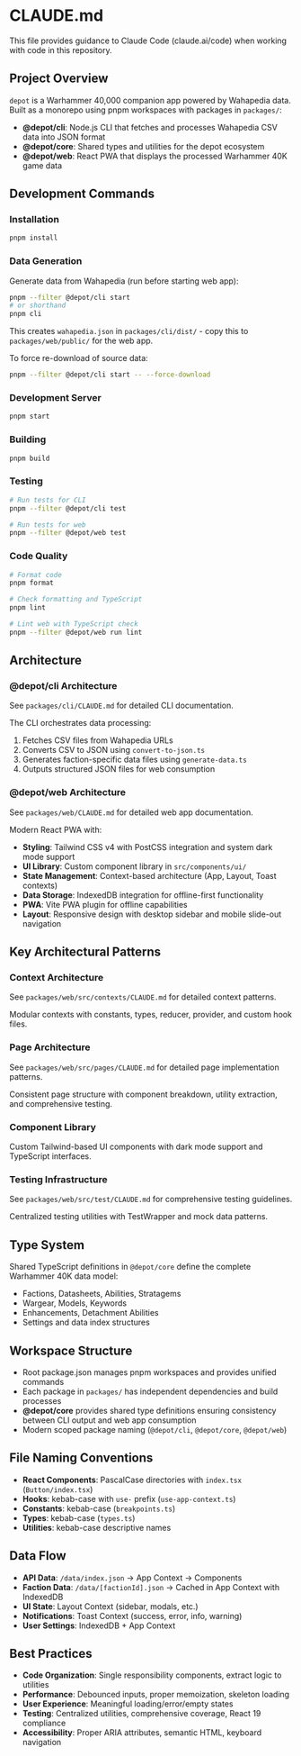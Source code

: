 # CLAUDE.md

This file provides guidance to Claude Code (claude.ai/code) when working with code in this repository.

## Project Overview

`depot` is a Warhammer 40,000 companion app powered by Wahapedia data. Built as a monorepo using pnpm workspaces with packages in `packages/`:

- **@depot/cli**: Node.js CLI that fetches and processes Wahapedia CSV data into JSON format
- **@depot/core**: Shared types and utilities for the depot ecosystem  
- **@depot/web**: React PWA that displays the processed Warhammer 40K game data

## Development Commands

### Installation
```bash
pnpm install
```

### Data Generation
Generate data from Wahapedia (run before starting web app):
```bash
pnpm --filter @depot/cli start
# or shorthand
pnpm cli
```
This creates `wahapedia.json` in `packages/cli/dist/` - copy this to `packages/web/public/` for the web app.

To force re-download of source data:
```bash
pnpm --filter @depot/cli start -- --force-download
```

### Development Server
```bash
pnpm start
```

### Building
```bash
pnpm build
```

### Testing
```bash
# Run tests for CLI
pnpm --filter @depot/cli test

# Run tests for web
pnpm --filter @depot/web test
```

### Code Quality
```bash
# Format code
pnpm format

# Check formatting and TypeScript
pnpm lint

# Lint web with TypeScript check
pnpm --filter @depot/web run lint
```

## Architecture

### @depot/cli Architecture
See `packages/cli/CLAUDE.md` for detailed CLI documentation.

The CLI orchestrates data processing:
1. Fetches CSV files from Wahapedia URLs
2. Converts CSV to JSON using `convert-to-json.ts`
3. Generates faction-specific data files using `generate-data.ts`
4. Outputs structured JSON files for web consumption

### @depot/web Architecture
See `packages/web/CLAUDE.md` for detailed web app documentation.

Modern React PWA with:
- **Styling**: Tailwind CSS v4 with PostCSS integration and system dark mode support
- **UI Library**: Custom component library in `src/components/ui/`
- **State Management**: Context-based architecture (App, Layout, Toast contexts)
- **Data Storage**: IndexedDB integration for offline-first functionality
- **PWA**: Vite PWA plugin for offline capabilities
- **Layout**: Responsive design with desktop sidebar and mobile slide-out navigation

## Key Architectural Patterns

### Context Architecture
See `packages/web/src/contexts/CLAUDE.md` for detailed context patterns.

Modular contexts with constants, types, reducer, provider, and custom hook files.

### Page Architecture
See `packages/web/src/pages/CLAUDE.md` for detailed page implementation patterns.

Consistent page structure with component breakdown, utility extraction, and comprehensive testing.

### Component Library
Custom Tailwind-based UI components with dark mode support and TypeScript interfaces.

### Testing Infrastructure
See `packages/web/src/test/CLAUDE.md` for comprehensive testing guidelines.

Centralized testing utilities with TestWrapper and mock data patterns.

## Type System
Shared TypeScript definitions in `@depot/core` define the complete Warhammer 40K data model:
- Factions, Datasheets, Abilities, Stratagems
- Wargear, Models, Keywords
- Enhancements, Detachment Abilities
- Settings and data index structures

## Workspace Structure
- Root package.json manages pnpm workspaces and provides unified commands
- Each package in `packages/` has independent dependencies and build processes
- **@depot/core** provides shared type definitions ensuring consistency between CLI output and web app consumption
- Modern scoped package naming (`@depot/cli`, `@depot/core`, `@depot/web`)

## File Naming Conventions
- **React Components**: PascalCase directories with `index.tsx` (`Button/index.tsx`)
- **Hooks**: kebab-case with `use-` prefix (`use-app-context.ts`)
- **Constants**: kebab-case (`breakpoints.ts`)
- **Types**: kebab-case (`types.ts`)
- **Utilities**: kebab-case descriptive names

## Data Flow
- **API Data**: `/data/index.json` → App Context → Components
- **Faction Data**: `/data/[factionId].json` → Cached in App Context with IndexedDB
- **UI State**: Layout Context (sidebar, modals, etc.)
- **Notifications**: Toast Context (success, error, info, warning)
- **User Settings**: IndexedDB + App Context

## Best Practices
- **Code Organization**: Single responsibility components, extract logic to utilities
- **Performance**: Debounced inputs, proper memoization, skeleton loading
- **User Experience**: Meaningful loading/error/empty states
- **Testing**: Centralized utilities, comprehensive coverage, React 19 compliance
- **Accessibility**: Proper ARIA attributes, semantic HTML, keyboard navigation